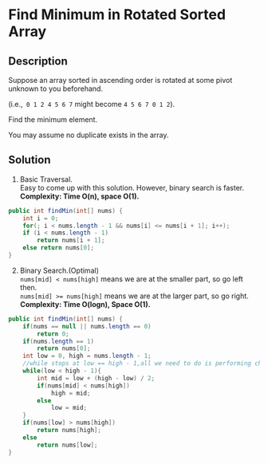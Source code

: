 # Find Minimum in Rotated Sorted Array 
## Description
Suppose an array sorted in ascending order is rotated at some pivot unknown to you beforehand.  

(i.e.,` 0 1 2 4 5 6 7` might become `4 5 6 7 0 1 2`).  

Find the minimum element.  

You may assume no duplicate exists in the array.  

## Solution
1. Basic Traversal.  
Easy to come up with this solution. However, binary search is faster.  
**Complexity: Time O(n), space O(1).**
```java
public int findMin(int[] nums) {
    int i = 0;
    for(; i < nums.length - 1 && nums[i] <= nums[i + 1]; i++);
    if (i < nums.length - 1) 
        return nums[i + 1]; 
    else return nums[0];
}
```
2. Binary Search.(Optimal)  
`nums[mid] < nums[high]` means we are at the smaller part, so go left then.  
`nums[mid] >= nums[high]` means we are at the larger part, so go right.  
**Complexity: Time O(logn), Space O(1).**  
```java
public int findMin(int[] nums) {
    if(nums == null || nums.length == 0)
        return 0;
    if(nums.length == 1)
        return nums[0];
    int low = 0, high = nums.length - 1;
    //while stops at low == high - 1,all we need to do is performing check "if(nums[low] > nums[high])" expression.
    while(low < high - 1){
        int mid = low + (high - low) / 2;
        if(nums[mid] < nums[high])
            high = mid;
        else
            low = mid;
    }
    if(nums[low] > nums[high])
        return nums[high];
    else
        return nums[low];
}
